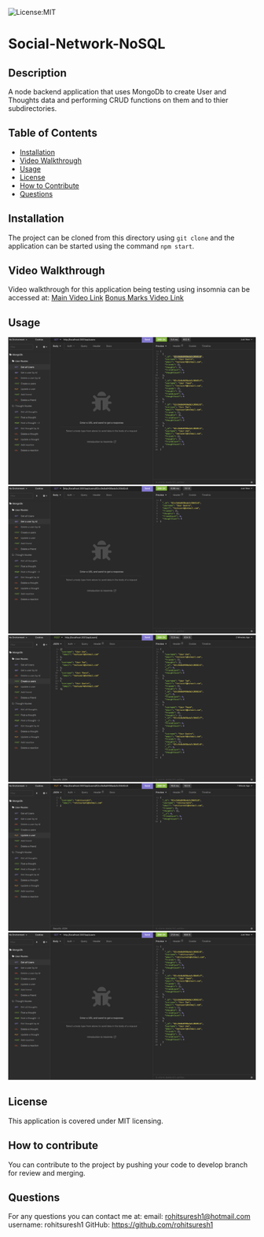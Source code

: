 
![License:MIT](https://img.shields.io/badge/License-MIT-yellow.svg)

# Social-Network-NoSQL
           
## Description
A node backend application that uses MongoDb to create User and Thoughts data and performing CRUD functions on them and to thier subdirectories.
 
## Table of Contents
- [Installation](#inst)
- [Video Walkthrough](#video-walkthrough)
- [Usage](#usage)
- [License](#license)
- [How to Contribute](#contributing)
- [Questions](#questions)
 

<a name="inst"></a>
## Installation
The project can be cloned from this directory using `git clone` and the application can be started using the command `npm start`.

## Video Walkthrough
Video walkthrough for this application being testing using insomnia can be accessed at: 
[Main Video Link](https://1drv.ms/v/s!AsYlxac97Fv_kUVdlnW3-5KBwhUY?e=PWPVJ9)
[Bonus Marks Video Link](https://1drv.ms/v/s!AsYlxac97Fv_kUTd-7hexozbsmNe?e=kt7y3V)


<a name="usage"></a>
## Usage

![Screenshot](./assets/screenshots/Screen%20Shot%202022-07-11%20at%206.05.43%20PM.png)
![Screenshot](./assets/screenshots/Screen%20Shot%202022-07-11%20at%206.06.07%20PM.png)
![Screenshot](./assets/screenshots/Screen%20Shot%202022-07-11%20at%206.06.31%20PM.png)
![Screenshot](./assets/screenshots/Screen%20Shot%202022-07-11%20at%206.14.38%20PM.png)
![Screenshot](./assets/screenshots/Screen%20Shot%202022-07-11%20at%206.15.06%20PM.png)
    
<a name="license"></a>
## License
This application is covered under MIT licensing.

<a name="contributing"></a>
## How to contribute
You can contribute to the project by pushing your code to develop branch for review and merging.
  

<a name="questions"></a>
## Questions
For any questions you can contact me at:
email: rohitsuresh1@hotmail.com
username: rohitsuresh1 GitHub: https://github.com/rohitsuresh1
  
